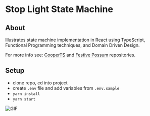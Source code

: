 # Stop Light State Machine

## About

Illustrates state machine implementation in React using TypeScript, Functional Programming techniques, and Domain Driven Design.

For more info see: [CooperTS](https://github.com/execonline-inc/CooperTS) and [Festive Possum](https://github.com/kofno/festive-possum) repositories.
## Setup

- clone repo, cd into project
- create `.env` file and add variables from `.env.sample`
- `yarn install`
- `yarn start`

![GIF](https://j.gifs.com/gpNkr6.gif)